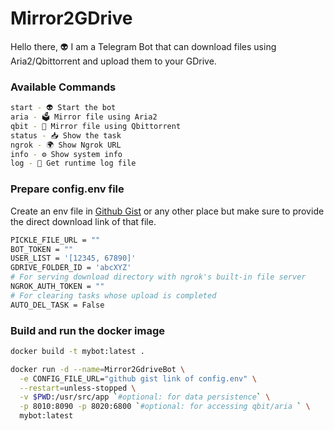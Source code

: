 # Mirror2GDrive
Hello there, 👽 I am a Telegram Bot that can download files using Aria2/Qbittorrent and upload them to your GDrive.

### Available Commands
```sh
start - 👽 Start the bot
aria - 🗳 Mirror file using Aria2
qbit - 🧲 Mirror file using Qbittorrent
status - 📥 Show the task
ngrok - 🌍 Show Ngrok URL
info - ⚙️ Show system info
log - 📄 Get runtime log file
```

### Prepare config.env file
Create an env file in [Github Gist](https://gist.github.com/) or any other place but make sure to provide the direct download link of that file.
```sh
PICKLE_FILE_URL = ""
BOT_TOKEN = ""
USER_LIST = '[12345, 67890]'
GDRIVE_FOLDER_ID = 'abcXYZ'
# For serving download directory with ngrok's built-in file server
NGROK_AUTH_TOKEN = ""
# For clearing tasks whose upload is completed
AUTO_DEL_TASK = False
```

### Build and run the docker image
```sh
docker build -t mybot:latest .

docker run -d --name=Mirror2GdriveBot \
  -e CONFIG_FILE_URL="github gist link of config.env" \
  --restart=unless-stopped \
  -v $PWD:/usr/src/app `#optional: for data persistence` \
  -p 8010:8090 -p 8020:6800 `#optional: for accessing qbit/aria ` \
  mybot:latest
```
